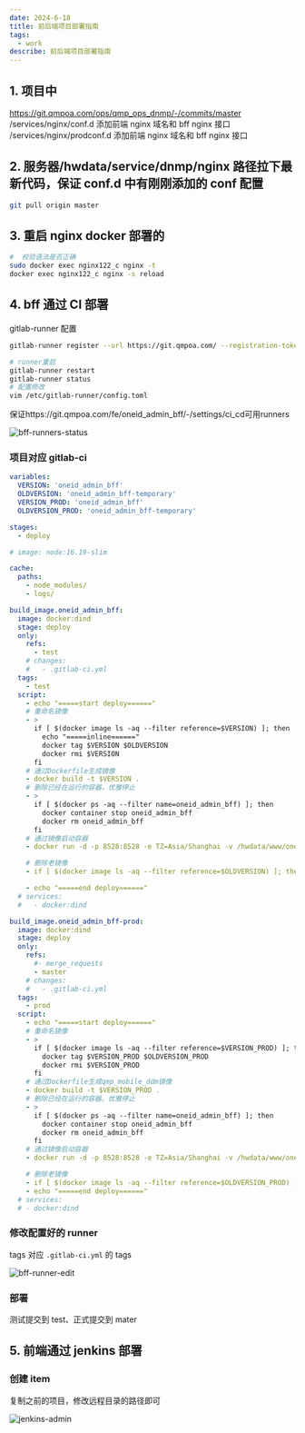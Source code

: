 ```yaml
---
date: 2024-6-18
title: 前后端项目部署指南
tags:
  - work
describe: 前后端项目部署指南
---
```


## 1. 项目中

https://git.qmpoa.com/ops/qmp_ops_dnmp/-/commits/master
/services/nginx/conf.d 添加前端 nginx 域名和 bff nginx 接口
/services/nginx/prodconf.d 添加前端 nginx 域名和 bff nginx 接口

## 2. 服务器/hwdata/service/dnmp/nginx 路径拉下最新代码，保证 conf.d 中有刚刚添加的 conf 配置

```bash
git pull origin master
```

## 3. 重启 nginx docker 部署的

```bash
#  校验语法是否正确
sudo docker exec nginx122_c nginx -t
docker exec nginx122_c nginx -s reload
```

## 4. bff 通过 CI 部署

gitlab-runner 配置

```bash
gitlab-runner register --url https://git.qmpoa.com/ --registration-token 令牌 --executor docker --docker-volumes /var/run/docker.sock:/var/run/docker.sock --docker-privileged
```

```bash
# runner重启
gitlab-runner restart
gitlab-runner status
# 配置修改
vim /etc/gitlab-runner/config.toml
```

保证https://git.qmpoa.com/fe/oneid_admin_bff/-/settings/ci_cd可用runners

![bff-runners-status](./images/bff-runners-status.png)

### 项目对应 gitlab-ci

```yml
variables:
  VERSION: 'oneid_admin_bff'
  OLDVERSION: 'oneid_admin_bff-temporary'
  VERSION_PROD: 'oneid_admin_bff'
  OLDVERSION_PROD: 'oneid_admin_bff-temporary'

stages:
  - deploy

# image: node:16.19-slim

cache:
  paths:
    - node_modules/
    - logs/

build_image.oneid_admin_bff:
  image: docker:dind
  stage: deploy
  only:
    refs:
      - test
    # changes:
    #   - .gitlab-ci.yml
  tags:
    - test
  script:
    - echo "=====start deploy======"
    # 重命名镜像
    - >
      if [ $(docker image ls -aq --filter reference=$VERSION) ]; then
        echo "=====inline======"
        docker tag $VERSION $OLDVERSION
        docker rmi $VERSION
      fi
    # 通过Dockerfile生成镜像
    - docker build -t $VERSION .
    # 删除已经在运行的容器，优雅停止
    - >
      if [ $(docker ps -aq --filter name=oneid_admin_bff) ]; then
        docker container stop oneid_admin_bff
        docker rm oneid_admin_bff
      fi
    # 通过镜像启动容器
    - docker run -d -p 8528:8528 -e TZ=Asia/Shanghai -v /hwdata/www/oneid_admin_bff/docker-host.json:/usr/src/docker-host.json --restart=always --name oneid_admin_bff $VERSION

    # 删除老镜像
    - if [ $(docker image ls -aq --filter reference=$OLDVERSION) ]; then docker image rmi $OLDVERSION;fi

    - echo "=====end deploy======"
  # services:
  #   - docker:dind

build_image.oneid_admin_bff-prod:
  image: docker:dind
  stage: deploy
  only:
    refs:
      #- merge_requests
      - master
    # changes:
    #   - .gitlab-ci.yml
  tags:
    - prod
  script:
    - echo "=====start deploy======"
    # 重命名镜像
    - >
      if [ $(docker image ls -aq --filter reference=$VERSION_PROD) ]; then
        docker tag $VERSION_PROD $OLDVERSION_PROD
        docker rmi $VERSION_PROD
      fi
    # 通过Dockerfile生成qmp_mobile_ddm镜像
    - docker build -t $VERSION_PROD .
    # 删除已经在运行的容器，优雅停止
    - >
      if [ $(docker ps -aq --filter name=oneid_admin_bff) ]; then
        docker container stop oneid_admin_bff
        docker rm oneid_admin_bff
      fi
    # 通过镜像启动容器
    - docker run -d -p 8528:8528 -e TZ=Asia/Shanghai -v /hwdata/www/oneid_admin_bff/docker-host.json:/usr/src/docker-host.json --restart=always --name oneid_admin_bff $VERSION_PROD

    # 删除老镜像
    - if [ $(docker image ls -aq --filter reference=$OLDVERSION_PROD) ]; then docker image rmi $OLDVERSION_PROD;fi
    - echo "=====end deploy======"
  # services:
  # - docker:dind
```

### 修改配置好的 runner

tags 对应 `.gitlab-ci.yml` 的 tags

![bff-runner-edit](./images/bff-runner-edit.png)

### 部署

测试提交到 test、正式提交到 mater

## 5. 前端通过 jenkins 部署

### 创建 item

复制之前的项目，修改远程目录的路径即可

![jenkins-admin](./images/jenkins-admin.png)
